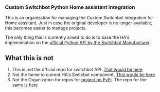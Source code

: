 ### Custom Switchbot Python Home assistant Integration 
This is an organization for managing the Custom Switchbot integration for Home asssitant. Just in case the original developer is no longer avaliable, this becomes easier to manage projects.

The only thing this is currently aimed to do is to base the HA's implemenation on the [official Python API by the Switchbot Manufacturer](https://github.com/OpenWonderLabs/python-host).
## What this is not

1. This is not the official repo for switchbot API. [That would be here](https://github.com/OpenWonderLabs)
2. Not the home to current HA's Switcbot component, [That would be here](https://github.com/home-assistant/core/tree/dev/homeassistant/components/switchbot)
3. Not the Organization for repos for [project on PyPi](https://pypi.org/project/PySwitchbot/). The repo for the same [is here](https://github.com/Danielhiversen/pySwitchbot)
